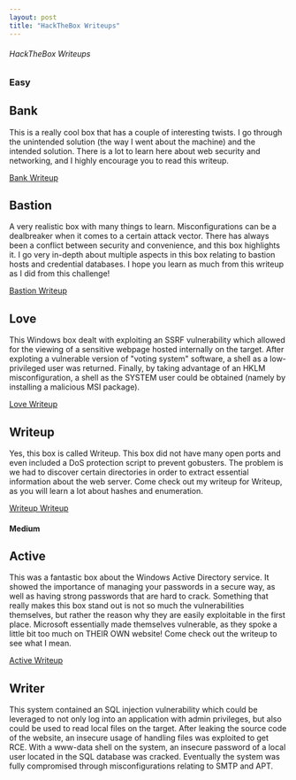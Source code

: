 ```yaml
---
layout: post
title: "HackTheBox Writeups"
---
```


###### HackTheBox Writeups

### Easy


## Bank

This is a really cool box that has a couple of interesting twists. I go through the unintended solution (the way I went about the machine) and the intended solution. There is a lot to learn here about web security and networking, and I highly encourage you to read this writeup.

<a href="https://0xd4y.github.io/Writeups/HackTheBox/Bank%20Writeup.pdf" class="class2">Bank Writeup</a>


## Bastion

A very realistic box with many things to learn. Misconfigurations can be a dealbreaker when it comes to a certain attack vector. There has always been a conflict between security and convenience, and this box highlights it. I go very in-depth about multiple aspects in this box relating to bastion hosts and credential databases. I hope you learn as much from this writeup as I did from this challenge!

<a href="https://0xd4y.github.io/Writeups/HackTheBox/Bastion%20Writeup.pdf" class="class2">Bastion Writeup</a>

## Love 

This Windows box dealt with exploiting an SSRF vulnerability which allowed for the viewing of a sensitive webpage hosted internally on the target. After exploting a vulnerable version of "voting system" software, a shell as a low-privileged user was returned. Finally, by taking advantage of an HKLM misconfiguration, a shell as the SYSTEM user could be obtained (namely by installing a malicious MSI package).

<a href="https://0xd4y.github.io/Writeups/HackTheBox/Love%20Writeup.pdf" class="class2">Love Writeup</a>

## Writeup

Yes, this box is called Writeup. This box did not have many open ports and even included a DoS protection script to prevent gobusters. The problem is we had to discover certain directories in order to extract essential information about the web server. Come check out my writeup for Writeup, as you will learn a lot about hashes and enumeration.

<a href="https://0xd4y.github.io/Writeups/HackTheBox/Writeup%20Writeup.pdf" class="class2">Writeup Writeup</a>

#### Medium


## Active

This was a fantastic box about the Windows Active Directory service. It showed the importance of managing your passwords in a secure way, as well as having strong passwords that are hard to crack. Something that really makes this box stand out is not so much the vulnerabilities themselves, but rather the reason why they are easily exploitable in the first place. Microsoft essentially made themselves vulnerable, as they spoke a little bit too much on THEIR OWN website! Come check out the writeup to see what I mean.

<a href="https://0xd4y.github.io/Writeups/HackTheBox/Active%20Writeup.pdf" class="class3">Active Writeup</a>

## Writer

This system contained an SQL injection vulnerability which could be leveraged to not only log into an application with admin privileges, but also could be used to read local files on the target. After leaking the source code of the website, an insecure usage of handling files was exploited to get RCE. With a www-data shell on the system, an insecure password of a local user located in the SQL database was cracked. Eventually the system was fully compromised through misconfigurations relating to SMTP and APT.
